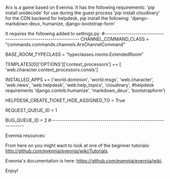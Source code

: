 Arx is a game based on Evennia. It has the following requirements:
'pip install unidecode' for use during the guest process
'pip install cloudinary' for the CDN backend
for helpdesk, pip install the following: 'django-markdown-deux,
humanize, django-bootstrap-form'

It requires the following added to settings.py:
#-----------------------------------------------------------------
CHANNEL_COMMAND_CLASS = "commands.commands.channels.ArxChannelCommand"

BASE_ROOM_TYPECLASS = "typeclasses.rooms.ExtendedRoom"

TEMPLATES[0]['OPTIONS']['context_processors'] += [
    'web.character.context_processors.consts']

INSTALLED_APPS += ('world.dominion',
                   'world.msgs',
                   'web.character',
                   'web.news',
                   'web.helpdesk',
                   'web.help_topics',
                   'cloudinary',
                   #helpdesk requirements
                   'django.contrib.humanize',
                   'markdown_deux',
                   'bootstrapform')




HELPDESK_CREATE_TICKET_HIDE_ASSIGNED_TO = True


REQUEST_QUEUE_ID = 1

BUG_QUEUE_ID = 2
#----------------------------------------------------------------

Evennia resources:

From here on you might want to look at one of the beginner tutorials:
http://github.com/evennia/evennia/wiki/Tutorials.

Evennia's documentation is here: 
https://github.com/evennia/evennia/wiki.

Enjoy!
